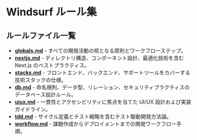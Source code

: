 # Windsurf ルール集

## ルールファイル一覧

- [**globals.md**](.windsurf/rules/globals.md) - すべての開発活動の核となる原則とワークフローステップ。
- [**nextjs.md**](.windsurf/rules/nextjs.md) - ディレクトリ構造、コンポーネント設計、最適化技術を含む Next.js のベストプラクティス。
- [**stacks.md**](.windsurf/rules/stacks.md) - フロントエンド、バックエンド、サポートツールをカバーする技術スタックの仕様。
- [**db.md**](.windsurf/rules/db.md) - 命名規則、データ型、リレーション、セキュリティプラクティスのデータベース設計ルール。
- [**uiux.md**](.windsurf/rules/uiux.md) - 一貫性とアクセシビリティに焦点を当てた UI/UX 設計および実装ガイドライン。
- [**tdd.md**](.windsurf/rules/tdd.md) - サイクル定義とテスト戦略を含むテスト駆動開発方法論。
- [**workflow.md**](.windsurf/rules/workflow.md) - 課題作成からデプロイメントまでの開発ワークフロー手順。
